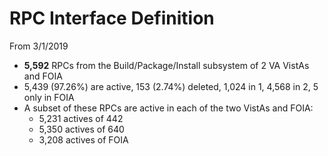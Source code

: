 # RPC Interface Definition

From 3/1/2019

  * __5,592__ RPCs from the Build/Package/Install subsystem of 2 VA VistAs and FOIA
  * 5,439 (97.26%) are active, 153 (2.74%) deleted, 1,024 in 1, 4,568 in 2, 5 only in FOIA
  * A subset of these RPCs are active in each of the two VistAs and FOIA:
    * 5,231 actives of 442
    * 5,350 actives of 640
    * 3,208 actives of FOIA 

